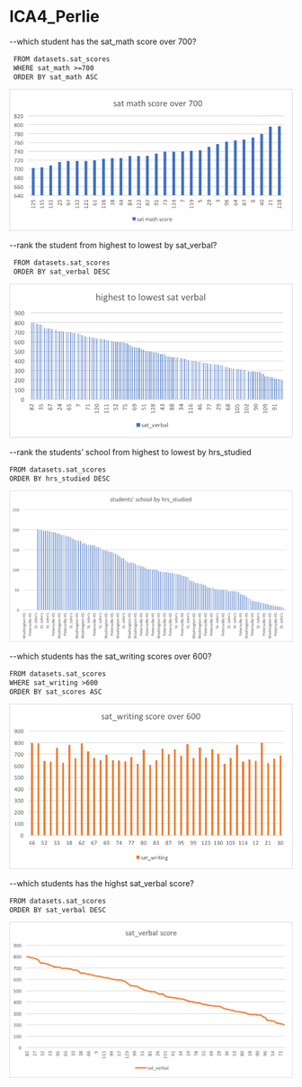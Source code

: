 # ICA4_Perlie
--which student has the sat_math score over 700?
```SELECT sat_math, student_id
 FROM datasets.sat_scores
 WHERE sat_math >=700
 ORDER BY sat_math ASC
```
![ICA4_Perlie](sat_math.png)

--rank the student from highest to lowest by sat_verbal?
```SELECT sat_verbal, student_id
 FROM datasets.sat_scores
 ORDER BY sat_verbal DESC
```
![ICA4_Perlie](satverbal.png)

--rank the students’ school from highest to lowest by hrs_studied
```SELECT school, hrs_studied
FROM datasets.sat_scores 
ORDER BY hrs_studied DESC
```
![ICA4_Perlie](hrs_studied.png)

--which students has the sat_writing scores over 600?
```SELECT student_id, sat_writing 
FROM datasets.sat_scores
WHERE sat_writing >600
ORDER BY sat_scores ASC 
```
![ICA4_Perlie](sat_writing.png)

--which students has the highst sat_verbal score?
```SELECT student_id, sat_verbal
FROM datasets.sat_scores
ORDER BY sat_verbal DESC
```
![ICA4_Perlie](sat_verbal_rank.png)
